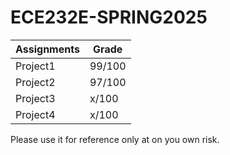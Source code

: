 # ECE232E-SPRING2025

| Assignments | Grade |
| --- | --- |
| Project1 | 99/100 |
| Project2 | 97/100 |
| Project3 | x/100 |
| Project4 | x/100 |

Please use it for reference only at on you own risk.
